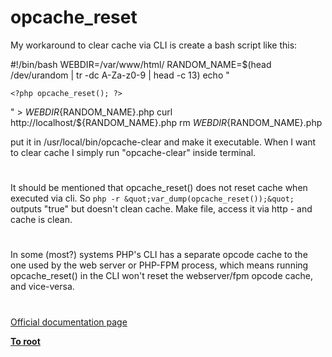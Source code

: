 # opcache_reset





My workaround to clear cache via CLI is create a bash script like this:

#!/bin/bash
WEBDIR=/var/www/html/
RANDOM_NAME=$(head /dev/urandom | tr -dc A-Za-z0-9 | head -c 13)
echo &quot;

```
<?php opcache_reset(); ?>
```
&quot; &gt; ${WEBDIR}${RANDOM_NAME}.php
curl http://localhost/${RANDOM_NAME}.php
rm ${WEBDIR}${RANDOM_NAME}.php

put it in /usr/local/bin/opcache-clear and make it executable. 
When I want to clear cache I simply run &quot;opcache-clear&quot; inside terminal.

  

#



It should be mentioned that opcache_reset() does not reset cache when executed via cli. 
So `php -r &quot;var_dump(opcache_reset());&quot;` outputs &quot;true&quot; but doesn&apos;t clean cache. Make file, access it via http - and cache is clean.

  

#



In some (most?) systems PHP&apos;s CLI has a separate opcode cache to the one used by the web server or PHP-FPM process, which means running opcache_reset() in the CLI won&apos;t reset the webserver/fpm opcode cache, and vice-versa.

  

#

[Official documentation page](https://www.php.net/manual/en/function.opcache-reset.php)

**[To root](/README.md)**